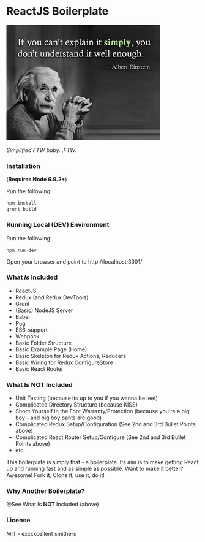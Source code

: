# ReactJS Boilerplate
![KISS](kiss.jpg?raw=true "KISS")

*Simplified FTW baby...FTW.*

### Installation
(**Requires Node 6.9.2+**)

Run the following:
```
npm install
grunt build
```

### Running Local (DEV) Environment
Run the following:
```
npm run dev
```
Open your browser and point to http://localhost:3001/

### What *Is* Included
* ReactJS
* Redux (and Redux DevTools)
* Grunt
* (Basic) NodeJS Server
* Babel
* Pug
* ES6-support
* Webpack
* Basic Folder Structure
* Basic Example Page (Home)
* Basic Skeleton for Redux Actions, Reducers
* Basic Wiring for Redux ConfigureStore
* Basic React Router

### What Is **NOT** Included
* Unit Testing (because its up to you if you wanna be leet)
* Complicated Directory Structure (because KISS)
* Shoot Yourself in the Foot Warranty/Protection (because you're a big boy - and big boy pants are good)
* Complicated Redux Setup/Configuration (See 2nd and 3rd Bullet Points above)
* Complicated React Router Setup/Configure (See 2nd and 3rd Bullet Points above)
* etc.

This boilerplate is simply that - a boilerplate.  Its aim is to make getting React up and running fast and as simple as possible.  Want to make it better?  Awesome!  Fork it, Clone it, use it, do it!

### Why Another Boilerplate?
@See What Is **NOT** Included (above)

### License
MIT - exxxxcellent smithers
